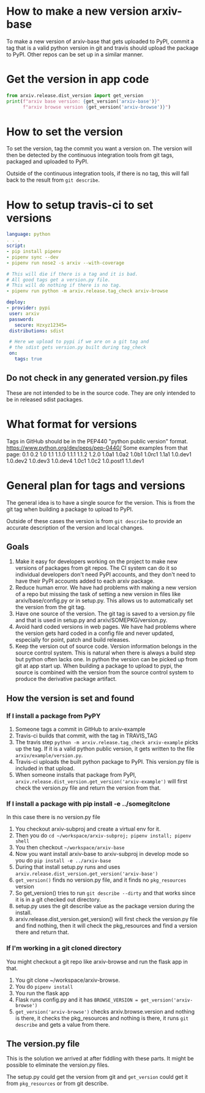 # How to make a new version arxiv-base
To make a new version of arxiv-base that gets uploaded to PyPI, commit
a tag that is a valid python version in git and travis should upload
the package to PyPI. Other repos can be set up in a similar manner.

# Get the version in app code
```python
from arxiv.release.dist_version import get_version
print(f"arxiv base version: {get_version('arxiv-base')}"
      f"arxiv browse version {get_version('arxiv-browse')}")
```

# How to set the version
To set the version, tag the commit you want a version on. The version
will then be detected by the continuous integration tools from git
tags, packaged and uploaded to PyPI.

Outside of the continuous integration tools, if there is no tag, this
will fall back to the result from `git describe`.

# How to setup travis-ci to set versions
```yaml
language: python
. . .
script:
- pip install pipenv
- pipenv sync --dev
- pipenv run nose2 -s arxiv --with-coverage

# This will die if there is a tag and it is bad.
# All good tags get a version.py file.
# This will do nothing if there is no tag.
- pipenv run python -m arxiv.release.tag_check arxiv-browse

deploy:
- provider: pypi
 user: arxiv
 password:
   secure: Hzxyz12345=
 distributions: sdist

 # Here we upload to pypi if we are on a git tag and
 # the sdist gets version.py built during tag_check
 on: 
   tags: true
```

## Do not check in any generated version.py files
These are not intended to be in the source code. They are only
intended to be in released sdist packages.

# What format for versions
Tags in GitHub should be in the PEP440 "python public version" format.
https://www.python.org/dev/peps/pep-0440/
Some examples from that page:
0.1 
0.2 
1.0 
1.1 
1.1.0
1.1.1
1.1.2
1.2.0
1.0a1
1.0a2
1.0b1
1.0rc1
1.1a1
1.0.dev1
1.0.dev2
1.0.dev3
1.0.dev4
1.0c1
1.0c2
1.0.post1
1.1.dev1

# General plan for tags and versions
The general idea is to have a single source for the version. This is
from the git tag when building a package to upload to PyPI. 

Outside of these cases the version is from `git describe` to provide
an accurate description of the version and local changes.

## Goals

1. Make it easy for developers working on the project to make new
   versions of packages from git repos. The CI system can do it so
   individual developers don't need PyPI accounts, and they don't need
   to have their PyPI accounts added to each arxiv package.
1. Reduce human error. We have had problems with making a new version
   of a repo but missing the task of setting a new version in files
   like arxiv/base/config.py or in setup.py. This allows us to
   automatically set the version from the git tag.
2. Have one source of the version. The git tag is saved to a
   version.py file and that is used in setup.py and
   arxiv/SOMEPKG/version.py.
3. Avoid hard coded versions in web pages. We have had problems where
   the version gets hard coded in a config file and never updated,
   especially for point, patch and build releases. 
4. Keep the version out of source code. Version information belongs in
   the source control system. This is natural when there is always a
   build step but python often lacks one. In python the version can be
   picked up from git at app start up. When building a package to
   upload to pypi, the source is combined with the version from the
   source control system to produce the derivative package artifact.

## How the version is set and found

### If I install a package from PyPY
1. Someone tags a commit in GitHub to arxiv-example
2. Travis-ci builds that commit, with the tag in TRAVIS_TAG
3. The travis step ```python -m arxiv.release.tag_check
   arxiv-example``` picks up the tag. If it is a valid python public
   version, it gets written to the file ```arxiv/example/version.py```.
4. Travis-ci uploads the built python package to PyPI. This version.py
   file is included in that upload.
5. When someone installs that package from PyPI,
   ```arxiv.release.dist_version.get_version('arxiv-example')``` will
   first check the version.py file and return the version from that.

### If I install a package with pip install -e ../somegitclone
In this case there is no version.py file

1. You checkout arxiv-subproj and create a virtual env for it.
2. Then you do ```cd ~/workspace/arxiv-subproj; pipenv install; pipenv shell```
3. You then checkout ```~/workspace/arxiv-base```
4. Now you want install arxiv-base to arxiv-subproj in develop mode so you do
   ```pip install -e ../arxiv-base```
5. During that install setup.py runs and uses
   ```arxiv.release.dist_version.get_version('arxiv-base')```
6. ```get_version()``` finds no version.py file, and it finds no
   ```pkg_resources``` version
7. So get_version() tries to run ```git describe --dirty``` and that
   works since it is in a git checked out directory.
8. setup.py uses the git describe value as the package version during the install.
9. arxiv.release.dist_version.get_version() will first check the
   version.py file and find nothing, then it will check the
   pkg_resources and find a version there and return that.

### If I'm working in a git cloned directory
You might checkout a git repo like arxiv-browse and run the flask app in
that.

1. You git clone ~/workspace/arxiv-browse. 
2. You do ```pipenv install```
3. You run the flask app
4. Flask runs config.py and it has ```BROWSE_VERSION =
   get_version('arxiv-browse')```
5. ```get_version('arxiv-browse')``` checks arxiv.browse.version and
   nothing is there, it checks the pkg_resources and nothing is there,
   it runs ```git describe``` and gets a value from there.

## The version.py file
This is the solution we arrived at after fiddling with these parts. It
might be possible to eliminate the version.py files.

The setup.py could get the version from git and ```get_version``` could get
it from ```pkg_resources``` or from git describe.
